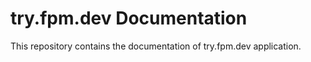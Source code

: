 # try.fpm.dev Documentation

This repository contains the documentation of try.fpm.dev application.
